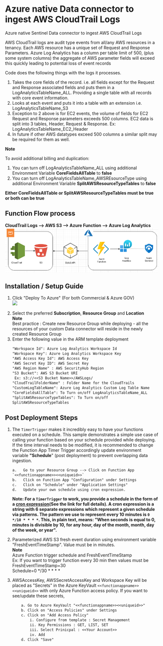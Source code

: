 # Azure native Data connector to ingest AWS CloudTrail Logs
Azure native Sentinel Data connector to ingest AWS CloudTrail Logs

AWS CloudTrail logs are audit type events from all/any AWS resources in a tenancy. Each AWS resource has a unique set of Request and Response Parameters. Azure Log Analytics has a column per table limit of 500, (plus some system columns) the aggregate of AWS parameter fields will exceed this quickly leading to potential loss of event records

Code does the following things with the logs it processes. 
1.	Takes the core fields of the record. i.e. all fields except for the Request and Response associated fields and puts them in a LogAnalyticsTableName_ALL. Providing a single table with all records with core event information.	
2.	Looks at each event and puts it into a table with an extension <AWSREsourceType> i.e. LogAnalyticsTableName_S3 
3.	Exception to 2 above is for EC2 events, the volume of fields for EC2 Request and Response parameters exceeds 500 columns. EC2 data is split into 3 tables, Header, Request & Response. 
	Ex: LogAnalyticsTableName_EC2_Header
4.	In future if other AWS datatypes exceed 500 columns a similar split may be required for them as well. 

**Note**  

To avoid additional billing and duplication:
1. You can turn off LogAnalyticsTableName_ALL using additional Environment Variable **CoreFieldsAllTable** to **false**
2. You can turn off LogAnalyticsTableName_AWSREsourceType using additional Environment Variable **SplitAWSResourceTypeTables** to **false**

**Either CoreFieldsAllTable or SplitAWSResourceTypeTables must be true or both can be true**

## **Function Flow process**
**CloudTrail Logs --> AWS S3 --> Azure Function --> Azure Log Analytics**
![AWSCloudTrailAzFun](./images/AWSCloudTrailAzFun.PNG)
## Installation / Setup Guide

1. Click  "Deploy To Azure" (For both Commercial & Azure GOV)  
   <a href="https://portal.azure.com/#create/Microsoft.Template/uri/https%3A%2F%2Fraw.githubusercontent.com%2Fandedevsecops%2FAWS-CloudTrail-AzFunc%2Fmain%2Fazuredeploy_awscloudtrail.json" target="_blank">
    <img src="https://aka.ms/deploytoazurebutton"/>
</a>  

2. Select the preferred **Subscription**, **Resource Group** and **Location**  
   **Note**  
   Best practice : Create new Resource Group while deploying - all the resources of your custom Data connector will reside in the newly created Resource 
   Group
3. Enter the following value in the ARM template deployment
	```	
	"Workspace Id": Azure Log Analytics Workspace Id​
	"Workspace Key": Azure Log Analytics Workspace Key
	"AWS Access Key Id": AWS Access Key
	"AWS Secret Key ID": AWS Secret Key
	"AWS Region Name" : AWS SecurityHub Region
	"S3 Bucket": AWS S3 Bucket URI  
	 Ex: s3://<<S3 Bucket Name>>/AWSLogs/
	"CloudTrailFolderName" : Folder Name for the CloudTrails
	"CustomLogTableName": Azure Log Analytics Custom Log Table Name	
	"CoreFieldsAllTable": To Turn on/off LogAnalyticsTableName_ALL
	"SplitAWSResourceTypeTables": To Turn on/off SplitAWSResourceTypeTables
	```

## Post Deployment Steps

1. The `TimerTrigger` makes it incredibly easy to have your functions executed on a schedule. This sample demonstrates a simple use case of calling your function based on your schedule provided while deploying. If the time interval needs to be modified, it is recommended to change the Function App Timer Trigger accordingly update environment variable **"Schedule**" (post deployment) to prevent overlapping data ingestion.
   ```
   a.	Go to your Resource Group --> Click on Function App `<<functionappname>><<uniqueid>>`
   b.	Click on Function App "Configuration" under Settings 
   c.	Click on "Schedule" under "Application Settings"
   d.	Update your own schedule using cron expression.
   ```
   **Note: For a `TimerTrigger` to work, you provide a schedule in the form of a [cron expression](https://en.wikipedia.org/wiki/Cron#CRON_expression)(See the link for full details). A cron expression is a string with 6 separate expressions which represent a given schedule via patterns. The pattern we use to represent every 10 minutes is `0 */10 * * * *`. This, in plain text, means: "When seconds is equal to 0, minutes is divisible by 10, for any hour, day of the month, month, day of the week, or year".**
   
 
2. Parameterized AWS S3 fresh event duration using environment variable "FreshEventTimeStamp". Value must be in minutes.  
   **Note**  
   Azure Function trigger schedule and FreshEventTimeStamp  
   Ex: If you want to trigger function every 30 min then values must be  
   FreshEventTimeStamp=30  
   Schedule=0 */30 * * * *  
      
4. AWSAccessKey, AWSSecretAccessKey and Workspace Key will be placed as "Secrets" in the Azure KeyVault `<<functionappname>><<uniqueid>>` with only Azure Function access policy. If you want to see/update these secrets,

	```
		a. Go to Azure KeyVault "<<functionappname>><<uniqueid>>"
		b. Click on "Access Policies" under Settings
		c. Click on "Add Access Policy"
			i. Configure from template : Secret Management
			ii. Key Permissions : GET, LIST, SET
			iii. Select Prinicpal : <<Your Account>>
			iv. Add
		d. Click "Save"

	```
